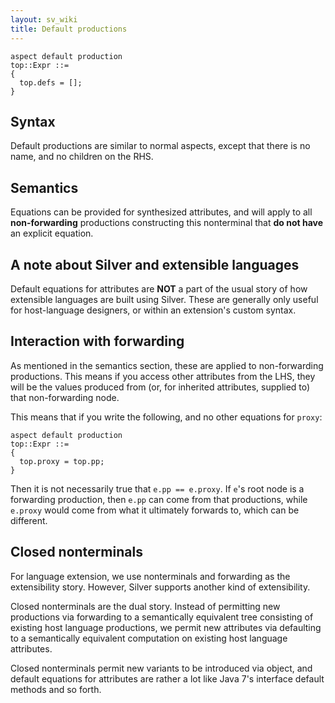 ```yaml
---
layout: sv_wiki
title: Default productions
---
```



```
aspect default production
top::Expr ::=
{
  top.defs = [];
}
```

## Syntax

Default productions are similar to normal aspects, except that there is no name, and no children on the RHS.

## Semantics

Equations can be provided for synthesized attributes, and will apply to all **non-forwarding** productions constructing this nonterminal that **do not have** an explicit equation.

## A note about Silver and extensible languages

Default equations for attributes are **NOT** a part of the usual story of how extensible languages are built using Silver. These are generally only useful for host-language designers, or within an extension's custom syntax.

## Interaction with forwarding

As mentioned in the semantics section, these are applied to non-forwarding productions. This means if you access other attributes from the LHS, they will be the values produced from (or, for inherited attributes, supplied to) that non-forwarding node.

This means that if you write the following, and no other equations for `proxy`:

```
aspect default production
top::Expr ::=
{
  top.proxy = top.pp;
}
```

Then it is not necessarily true that `e.pp == e.proxy`. If `e`'s root node is a forwarding production, then `e.pp` can come from that productions, while `e.proxy` would come from what it ultimately forwards to, which can be different.

## Closed nonterminals

For language extension, we use nonterminals and forwarding as the extensibility story. However, Silver supports another kind of extensibility.

Closed nonterminals are the dual story. Instead of permitting new productions via forwarding to a semantically equivalent tree consisting of existing host language productions, we permit new attributes via defaulting to a semantically equivalent computation on existing host language attributes.

Closed nonterminals permit new variants to be introduced via object, and default equations for attributes are rather a lot like Java 7's interface default methods and so forth.
